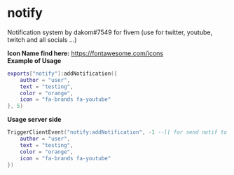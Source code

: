 # notify
Notification system by dakom#7549 for fivem (use for twitter, youtube, twitch and all socials ...)


**Icon Name find here:** https://fontawesome.com/icons<br>
**Example of Usage**

```lua
exports["notify"]:addNotification({
    author = "user", 
    text = "testing", 
    color = "orange",
    icon = "fa-brands fa-youtube"
}, 5)
```

**Usage server side**

```lua
TriggerClientEvent("notify:addNotification", -1 --[[ for send notif to all player = -1 or source for just player ]], {
    author = "user", 
    text = "testing", 
    color = "orange",
    icon = "fa-brands fa-youtube"
})
```
